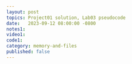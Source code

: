 ```yaml
---
layout: post
topics: Project01 solution, Lab03 pseudocode
date:   2023-09-12 08:00:00 -0800
notes1: 
video1: 
code1: 
category: memory-and-files
published: false
---
```

